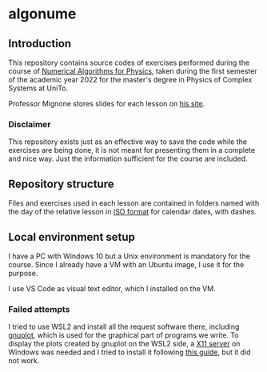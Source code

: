 # algonume
## Introduction
This repository contains source codes of exercises performed during the course of [Numerical Algorithms for Physics](https://fisica-sc.campusnet.unito.it/do/corsi.pl/Show?_id=3881), taken during the first semester of the academic year 2022 for the master's degree in Physics of Complex Systems at UniTo.

Professor Mignone stores slides for each lesson on [his site](http://personalpages.to.infn.it/%7emignone/Numerical_Algorithms/).

### Disclaimer
This repository exists just as an effective way to save the code while the exercises are being done, it is not meant for presenting them in a complete and nice way. Just the information sufficient for the course are included.

## Repository structure
Files and exercises used in each lesson are contained in folders named with the day of the relative lesson in [ISO format](https://en.wikipedia.org/wiki/ISO_8601#Dates) for calendar dates, with dashes.

## Local environment setup
I have a PC with Windows 10 but a Unix environment is mandatory for the course. Since I already have a VM with an Ubuntu image, I use it for the purpose.

I use VS Code as visual text editor, which I installed on the VM.

### Failed attempts
I tried to use WSL2 and install all the request software there, including [gnuplot](http://www.gnuplot.info/), which is used for the graphical part of programs we write. To display the plots created by gnuplot on the WSL2 side, a [X11 server](https://sourceforge.net/projects/xming/) on Windows was needed and I tried to install it following [this guide](https://blog.karatos.in/a?ID=01700-6d257862-8225-4d2a-b4cd-140b2fba8020), but it did not work.
